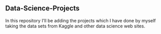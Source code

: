 ## Data-Science-Projects ##              
In this repository I'll be adding the projects which I have done by myself taking the data sets from Kaggle and other data science web sites.                               
